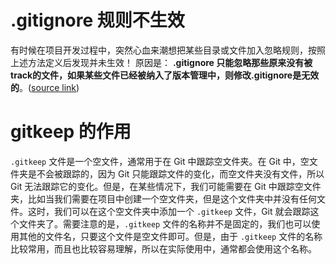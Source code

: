 # .gitignore 规则不生效 
有时候在项目开发过程中，突然心血来潮想把某些目录或文件加入忽略规则，按照上述方法定义后发现并未生效！
原因是： **.gitignore 只能忽略那些原来没有被track的文件，如果某些文件已经被纳入了版本管理中，则修改.gitignore是无效的**。([source link](https://www.cnblogs.com/songjilong/p/12627355.html))

# gitkeep 的作用
`.gitkeep` 文件是一个空文件，通常用于在 Git 中跟踪空文件夹。在 Git 中，空文件夹是不会被跟踪的，因为 Git 只能跟踪文件的变化，而空文件夹没有文件，所以 Git 无法跟踪它的变化。但是，在某些情况下，我们可能需要在 Git 中跟踪空文件夹，比如当我们需要在项目中创建一个空文件夹，但是这个文件夹中并没有任何文件。这时，我们可以在这个空文件夹中添加一个 `.gitkeep` 文件，Git 就会跟踪这个文件夹了。需要注意的是，`.gitkeep` 文件的名称并不是固定的，我们也可以使用其他的文件名，只要这个文件是空文件即可。但是，由于 `.gitkeep` 文件的名称比较常用，而且也比较容易理解，所以在实际使用中，通常都会使用这个名称。
